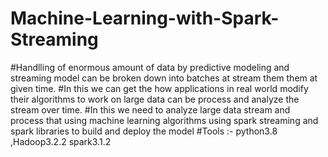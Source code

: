 # Machine-Learning-with-Spark-Streaming
#Handlling of enormous amount of data by predictive modeling and streaming model can be broken down into batches at stream them them at given time.
#In this we can get the how applications in real world modify their algorithms to work on large data can be process and analyze the stream over time.
#In this we need to analyze large data stream and process that using machine learning algorithms using spark streaming and spark libraries to build and deploy the model
#Tools  :- python3.8 ,Hadoop3.2.2 spark3.1.2

